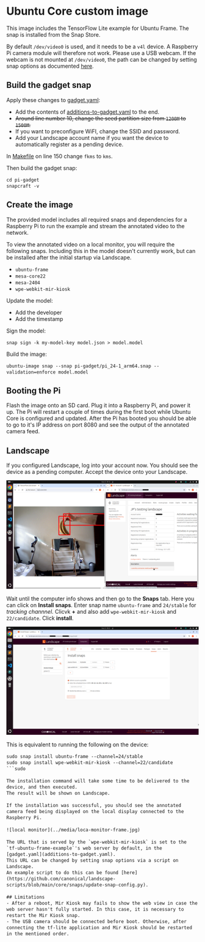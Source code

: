# Ubuntu Core custom image

This image includes the TensorFlow Lite example for Ubuntu Frame.
The snap is installed from the Snap Store.

By default `/dev/video0` is used, and it needs to be a `v4l` device.
A Raspberry Pi camera module will therefore not work.
Please use a USB webcam.
If the webcam is not mounted at `/dev/video0`, the path can be changed by setting snap options as documented [here](../ubuntu-frame/README.md#advanced-usage).

## Build the gadget snap

Apply these changes to [gadget.yaml](pi-gadget/gadget.yaml):

- Add the contents of [additions-to-gadget.yaml](additions-to-gadget.yaml) to the end.
- ~~Around line number 10, change the seed partition size from `1200M` to `1500M`.~~
- If you want to preconfigure WiFI, change the SSID and password.
- Add your Landscape account name if you want the device to automatically register as a pending device.

In [Makefile](pi-gadget/Makefile) on line 150 change `fkms` to `kms`.

Then build the gadget snap:

```
cd pi-gadget
snapcraft -v
```

## Create the image

The provided model includes all required snaps and dependencies for a Raspberry Pi to run the example and stream the annotated video to the network.

To view the annotated video on a local monitor, you will require the following snaps.
Including this in the model doesn't currently work, but can be installed after the initial startup via Landscape.

- `ubuntu-frame`
- `mesa-core22`
- `mesa-2404`
- `wpe-webkit-mir-kiosk`

Update the model:
- Add the developer
- Add the timestamp

Sign the model:

```
snap sign -k my-model-key model.json > model.model
```

Build the image:

```
ubuntu-image snap --snap pi-gadget/pi_24-1_arm64.snap --validation=enforce model.model
```

## Booting the Pi

Flash the image onto an SD card.
Plug it into a Raspberry Pi, and power it up.
The Pi will restart a couple of times during the first boot while Ubuntu Core is configured and updated.
After the Pi has booted you should be able to go to it's IP address on port 8080 and see the output of the annotated camera feed.

## Landscape

If you configured Landscape, log into your account now.
You should see the device as a pending computer.
Accept the device onto your Landscape.

![pending device](../media/stream-landscape-pending.png)

Wait until the computer info shows and then go to the **Snaps** tab.
Here you can click on **Install snaps**.
Enter snap name `ubuntu-frame` and `24/stable` for _tracking channnel_.
Clicvk **+** and also add `wpe-webkit-mir-kiosk` and `22/candidate`.
Click **install**.

![install snap](../media/landscape-install.png)

This is equivalent to running the following on the device:
```
sudo snap install ubuntu-frame --channel=24/stable
sudo snap install wpe-webkit-mir-kiosk --channel=22/candidate
```sudo

The installation command will take some time to be delivered to the device, and then executed.
The result will be shown on Landscape.

If the installation was successful, you should see the annotated camera feed being displayed on the local display connected to the Raspberry Pi.

![local monitor](../media/loca-monitor-frame.jpg)

The URL that is served by the `wpe-webkit-mir-kiosk` is set to the `tf-ubuntu-frame-example`'s web server by default, in the [gadget.yaml](additions-to-gadget.yaml).
This URL can be changed by setting snap options via a script on Landscape.
An example script to do this can be found [here](https://github.com/canonical/landscape-scripts/blob/main/core/snaps/update-snap-config.py).

## Limitations
- After a reboot, Mir Kiosk may fails to show the web view in case the web server hasn't fully started. In this case, it is necessary to restart the Mir Kiosk snap.
- The USB camera should be connected before boot. Otherwise, after connecting the tf-lite application and Mir Kiosk should be restarted in the mentioned order.